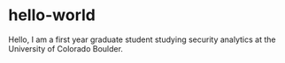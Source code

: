 # hello-world

Hello, I am a first year graduate student studying security analytics at the University of Colorado Boulder.
